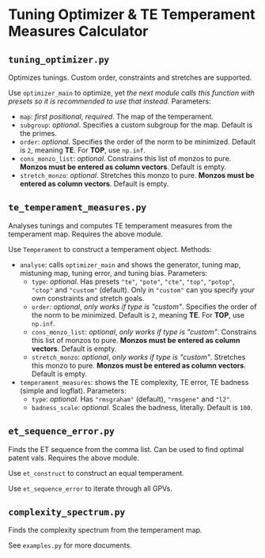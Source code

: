 # Tuning Optimizer & TE Temperament Measures Calculator

## `tuning_optimizer.py`

Optimizes tunings. Custom order, constraints and stretches are supported. 

Use `optimizer_main` to optimize, yet *the next module calls this function with presets so it is recommended to use that instead.* Parameters: 
- `map`: *first positional*, *required*. The map of the temperament. 
- `subgroup`: *optional*. Specifies a custom subgroup for the map. Default is the primes. 
- `order`: *optional*. Specifies the order of the norm to be minimized. Default is `2`, meaning **TE**. For **TOP**, use `np.inf`. 
- `cons_monzo_list`: *optional*. Constrains this list of monzos to pure. **Monzos must be entered as column vectors**. Default is empty. 
- `stretch_monzo`: *optional*. Stretches this monzo to pure. **Monzos must be entered as column vectors**. Default is empty. 

## `te_temperament_measures.py`

Analyses tunings and computes TE temperament measures from the temperament map. Requires the above module. 

Use `Temperament` to construct a temperament object. Methods: 
- `analyse`: calls `optimizer_main` and shows the generator, tuning map, mistuning map, tuning error, and tuning bias. Parameters: 
	- `type`: *optional*. Has presets `"te"`, `"pote"`, `"cte"`, `"top"`, `"potop"`, `"ctop"` and `"custom"` (default). Only in `"custom"` can you specify your own constraints and stretch goals. 
	- `order`: *optional*, *only works if type is "custom"*. Specifies the order of the norm to be minimized. Default is `2`, meaning **TE**. For **TOP**, use `np.inf`. 
	- `cons_monzo_list`: *optional*, *only works if type is "custom"*. Constrains this list of monzos to pure. **Monzos must be entered as column vectors**. Default is empty. 
	- `stretch_monzo`: *optional*, *only works if type is "custom"*. Stretches this monzo to pure. **Monzos must be entered as column vectors**. Default is empty. 
- `temperament_measures`: shows the TE complexity, TE error, TE badness (simple and logflat). Parameters: 
	- `type`: *optional*. Has `"rmsgraham"` (default), `"rmsgene"` and `"l2"`. 
	- `badness_scale`: *optional*. Scales the badness, literally. Default is `100`. 

## `et_sequence_error.py`

Finds the ET sequence from the comma list. Can be used to find optimal patent vals. Requires the above module. 

Use `et_construct` to construct an equal temperament. 

Use `et_sequence_error` to iterate through all GPVs. 

## `complexity_spectrum.py`

Finds the complexity spectrum from the temperament map. 

See `examples.py` for more documents. 
